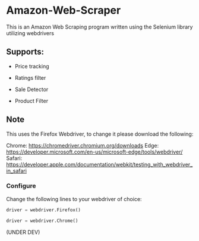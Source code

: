 # Amazon-Web-Scraper
This is an Amazon Web Scraping program written using the Selenium library utilizing webdrivers 

<h2>Supports: </h2>
<ul>
  <li><p>Price tracking</p></li>
  <li><p>Ratings filter</p></li>
  <li><p>Sale Detector</p></li>
  <li><p>Product Filter</p></li>
</ul>

## Note
This uses the Firefox Webdriver, to change it please download the following:  

Chrome: https://chromedriver.chromium.org/downloads
Edge: https://developer.microsoft.com/en-us/microsoft-edge/tools/webdriver/
Safari: https://developer.apple.com/documentation/webkit/testing_with_webdriver_in_safari

### Configure  
Change the following lines to your webdriver of choice:
```python
driver = webdriver.Firefox()
```
```python
driver = webdriver.Chrome()
```

(UNDER DEV)
